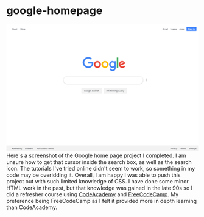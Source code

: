 # google-homepage
<img src="img/google-project-screenshot.png">
Here's a screenshot of the Google home page project I completed. I am unsure how to get that cursor inside the search box, as well as the search icon. The tutorials I've tried online didn't seem to work, so something in my code may be overidding it. Overall, I am happy I was able to push this project out with such limited knowledge of CSS. I have done some minor HTML work in the past, but that knowledge was gained in the late 90s so I did a refresher course using <a href="https://www.codecademy.com/catalog/language/html-css">CodeAcademy</a> and <a href="https://www.freecodecamp.org/">FreeCodeCamp</a>. My preference being FreeCodeCamp as I felt it provided more in depth learning than CodeAcademy. 
